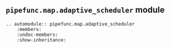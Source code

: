 ## `pipefunc.map.adaptive_scheduler` module

```{eval-rst}
.. automodule:: pipefunc.map.adaptive_scheduler
    :members:
    :undoc-members:
    :show-inheritance:
```
